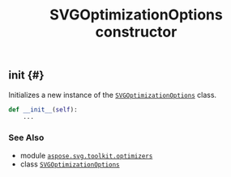 ﻿---
title: SVGOptimizationOptions constructor
second_title: Aspose.SVG for Python via .NET API References
description: 
type: docs
weight: 10
url: /python-net/aspose.svg.toolkit.optimizers/svgoptimizationoptions/__init__/
is_root: false
---

## __init__ {#}

Initializes a new instance of the [`SVGOptimizationOptions`](/svg/python-net/aspose.svg.toolkit.optimizers/svgoptimizationoptions) class.



```python
def __init__(self):
    ...
```





### See Also
* module [`aspose.svg.toolkit.optimizers`](../../)
* class [`SVGOptimizationOptions`](/svg/python-net/aspose.svg.toolkit.optimizers/svgoptimizationoptions)
